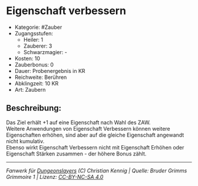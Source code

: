 # Eigenschaft verbessern  
- Kategorie: #Zauber  
- Zugangsstufen:  
  - Heiler: 1  
  - Zauberer: 3  
  - Schwarzmagier: -  
- Kosten: 10  
- Zauberbonus: 0  
- Dauer: Probenergebnis in KR  
- Reichweite: Berühren  
- Abklingzeit: 10 KR  
- Art: Zaubern     

## Beschreibung:
Das Ziel erhält +1 auf eine Eigenschaft nach Wahl des ZAW.<br>Weitere Anwendungen von Eigenschaft Verbessern können weitere Eigenschaften erhöhen, sind aber auf die gleiche Eigenschaft angewandt nicht kumulativ.<br>Ebenso wirkt Eigenschaft Verbessern nicht mit Eigenschaft Erhöhen oder Eigenschaft Stärken zusammen - der höhere Bonus zählt.


___
*Fanwerk für [Dungeonslayers](https://www.dungeonslayers.net/) (C) Christian Kennig | Quelle: Bruder Grimms Grimmoire 1 | Lizenz: [CC-BY-NC-SA 4.0](https://creativecommons.org/licenses/by-nc-sa/4.0/deed.de)*